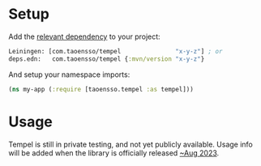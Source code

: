 # Setup

Add the [relevant dependency](../#latest-releases) to your project:

```clojure
Leiningen: [com.taoensso/tempel               "x-y-z"] ; or
deps.edn:   com.taoensso/tempel {:mvn/version "x-y-z"}
```

And setup your namespace imports:

```clojure
(ns my-app (:require [taoensso.tempel :as tempel]))
```

# Usage

Tempel is still in private testing, and not yet publicly available. Usage info will be added when the library is officially released [~Aug 2023](https://www.taoensso.com/clojure/roadmap).